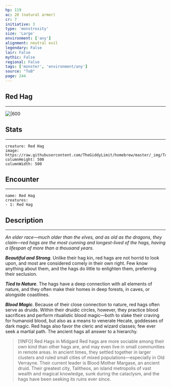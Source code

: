```yaml
---
hp: 119
ac: 20 (natural armor)
cr: 7
initiative: 3
type: 'monstrosity'    
size: 'Large'
environment: ['any']
alignment: neutral evil
legendary: False
lair: False
mythic: False
regional: False
tags: ['monster', 'environment/any']
source: "ToB"
page: 244
---
```


## Red Hag
---

![|600](https://raw.githubusercontent.com/TheGiddyLimit/homebrew/master/_img/ToB/Red%20Hag.webp)

## Stats
---

```statblock
creature: Red Hag
image: https://raw.githubusercontent.com/TheGiddyLimit/homebrew/master/_img/ToB/token/Red%20Hag.png
columnHeight: 500
columnWidth: 500
```

## Encounter
---

```encounter-table
name: Red Hag
creatures:
- 1: Red Hag
```

## Description
---
_An elder race—much older than the elves, and as old as the dragons, they claim—red hags are the most cunning and longest-lived of the hags, having a lifespan of more than a thousand years._

**_Beautiful and Strong_**. Unlike their hag kin, red hags are not horrid to look upon, and most are considered comely in their own right. Few know anything about them, and the hags do little to enlighten them, preferring their seclusion.

**_Tied to Nature_**. The hags have a deep connection with all elements of nature, and they often make their homes in deep forests, in caves, or alongside coastlines.

**_Blood Magic_**. Because of their close connection to nature, red hags often serve as druids. Within their druidic circles, however, they practice blood sacrifices and perform ritualistic blood magic—both to slake their craving for humanoid blood, but also as a means to venerate Hecate, goddesses of dark magic. Red hags also favor the cleric and wizard classes; few ever seek a martial path. The ancient hags all answer to a hierarchy.

> [!INFO] Red Hags in Midgard
>Red hags are more sociable among their own kind than other hags are, and may even live in small communities in remote areas. In ancient times, they settled together in larger clusters and ruled small cities of mixed populations—especially in Old Verrayne. Their current leader is Blood Mother Margase, an ancient druid.
>Their greatest city, Talitheos, an island metropolis of vast wealth and magical knowledge, sunk during the cataclysm, and the hags have been seeking its ruins ever since.






